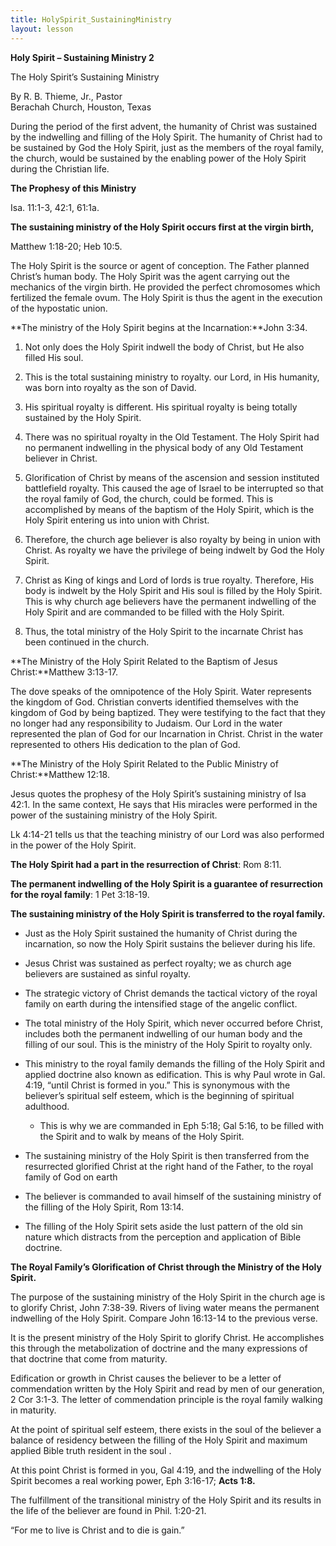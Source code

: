 ```yaml
---
title: HolySpirit_SustainingMinistry
layout: lesson
---
```



**Holy Spirit – Sustaining Ministry 2**

The Holy Spirit’s Sustaining Ministry

By R. B. Thieme, Jr., Pastor  
Berachah Church, Houston, Texas

During the period of the first advent, the humanity of Christ was
sustained by the indwelling and filling of the Holy Spirit. The humanity
of Christ had to be sustained by God the Holy Spirit, just as the
members of the royal family, the church, would be sustained by the
enabling power of the Holy Spirit during the Christian life.

**The Prophesy of this Ministry**

Isa. 11:1-3, 42:1, 61:1a.

**The sustaining ministry of the Holy Spirit occurs first at the virgin
birth,**

Matthew 1:18-20; Heb 10:5.

The Holy Spirit is the source or agent of conception. The Father planned
Christ’s human body. The Holy Spirit was the agent carrying out the
mechanics of the virgin birth. He provided the perfect chromosomes which
fertilized the female ovum. The Holy Spirit is thus the agent in the
execution of the hypostatic union.

**The ministry of the Holy Spirit begins at the Incarnation:**John 3:34.

1.  Not only does the Holy Spirit indwell the body of Christ, but He
    also filled His soul.

2.  This is the total sustaining ministry to royalty. our Lord, in His
    humanity, was born into royalty as the son of David.

3.  His spiritual royalty is different. His spiritual royalty is being
    totally sustained by the Holy Spirit.

4.  There was no spiritual royalty in the Old Testament. The Holy Spirit
    had no permanent indwelling in the physical body of any Old
    Testament believer in Christ.

5.  Glorification of Christ by means of the ascension and session
    instituted battlefield royalty. This caused the age of Israel to be
    interrupted so that the royal family of God, the church, could be
    formed. This is accomplished by means of the baptism of the Holy
    Spirit, which is the Holy Spirit entering us into union with Christ.

6.  Therefore, the church age believer is also royalty by being in union
    with Christ. As royalty we have the privilege of being indwelt by
    God the Holy Spirit.

7.  Christ as King of kings and Lord of lords is true royalty.
    Therefore, His body is indwelt by the Holy Spirit and His soul is
    filled by the Holy Spirit. This is why church age believers have the
    permanent indwelling of the Holy Spirit and are commanded to be
    filled with the Holy Spirit.

8.  Thus, the total ministry of the Holy Spirit to the incarnate Christ
    has been continued in the church.

**The Ministry of the Holy Spirit Related to the Baptism of Jesus
Christ:**Matthew 3:13-17.

The dove speaks of the omnipotence of the Holy Spirit. Water represents
the kingdom of God. Christian converts identified themselves with the
kingdom of God by being baptized. They were testifying to the fact that
they no longer had any responsibility to Judaism. Our Lord in the water
represented the plan of God for our Incarnation in Christ. Christ in the
water represented to others His dedication to the plan of God.

**The Ministry of the Holy Spirit Related to the Public Ministry of
Christ:**Matthew 12:18.

Jesus quotes the prophesy of the Holy Spirit’s sustaining ministry of
Isa 42:1. In the same context, He says that His miracles were performed
in the power of the sustaining ministry of the Holy Spirit.

Lk 4:14-21 tells us that the teaching ministry of our Lord was also
performed in the power of the Holy Spirit.

**The Holy Spirit had a part in the resurrection of Christ**: Rom 8:11.

**The permanent indwelling of the Holy Spirit is a guarantee of
resurrection for the royal family**: 1 Pet 3:18-19.

**The sustaining ministry of the Holy Spirit is transferred to the royal
family.**

-   Just as the Holy Spirit sustained the humanity of Christ during the
    incarnation, so now the Holy Spirit sustains the believer during his
    life.

-   Jesus Christ was sustained as perfect royalty; we as church age
    believers are sustained as sinful royalty.

-   The strategic victory of Christ demands the tactical victory of the
    royal family on earth during the intensified stage of the angelic
    conflict.

-   The total ministry of the Holy Spirit, which never occurred before
    Christ, includes both the permanent indwelling of our human body and
    the filling of our soul. This is the ministry of the Holy Spirit to
    royalty only.

-   This ministry to the royal family demands the filling of the Holy
    Spirit and applied doctrine also known as edification. This is why
    Paul wrote in Gal. 4:19, “until Christ is formed in you.” This is
    synonymous with the believer’s spiritual self esteem, which is the
    beginning of spiritual adulthood.

    -   This is why we are commanded in Eph 5:18; Gal 5:16, to be filled
        with the Spirit and to walk by means of the Holy Spirit.

-   The sustaining ministry of the Holy Spirit is then transferred from
    the resurrected glorified Christ at the right hand of the Father, to
    the royal family of God on earth

-   The believer is commanded to avail himself of the sustaining
    ministry of the filling of the Holy Spirit, Rom 13:14.

-   The filling of the Holy Spirit sets aside the lust pattern of the
    old sin nature which distracts from the perception and application
    of Bible doctrine.

**The Royal Family’s Glorification of Christ through the Ministry of the
Holy Spirit.**

The purpose of the sustaining ministry of the Holy Spirit in the church
age is to glorify Christ, John 7:38-39. Rivers of living water means the
permanent indwelling of the Holy Spirit. Compare John 16:13-14 to the
previous verse.

It is the present ministry of the Holy Spirit to glorify Christ. He
accomplishes this through the metabolization of doctrine and the many
expressions of that doctrine that come from maturity.

Edification or growth in Christ causes the believer to be a letter of
commendation written by the Holy Spirit and read by men of our
generation, 2 Cor 3:1-3. The letter of commendation principle is the
royal family walking in maturity.

At the point of spiritual self esteem, there exists in the soul of the
believer a balance of residency between the filling of the Holy Spirit
and maximum applied Bible truth resident in the soul .

At this point Christ is formed in you, Gal 4:19, and the indwelling of
the Holy Spirit becomes a real working power, Eph 3:16-17; **Acts 1:8.**

The fulfillment of the transitional ministry of the Holy Spirit and its
results in the life of the believer are found in Phil. 1:20-21.

“For me to live is Christ and to die is gain.”

